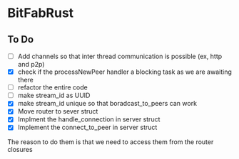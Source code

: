 # BitFabRust

## To Do
- [ ] Add channels so that inter thread communication is possible (ex, http and p2p)
- [x] check if the processNewPeer handler a blocking task as we are awaiting there
- [ ] refactor the entire code
- [ ] make stream_id as UUID
- [x] make stream_id unique so that boradcast_to_peers can work
- [x] Move router to sever struct
- [x] Implment the handle_connection in server struct
- [x] Implement the connect_to_peer in server struct

The reason to do them is that we need to access them from the router closures
